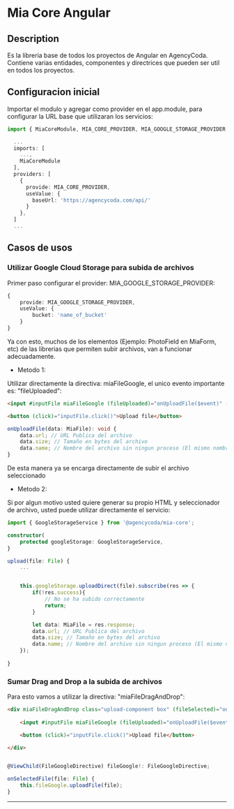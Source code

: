 # Mia Core Angular
## Description
Es la libreria base de todos los proyectos de Angular en AgencyCoda. Contiene varias entidades, componentes y directrices que pueden ser util en todos los proyectos.

## Configuracion inicial

Importar el modulo y agregar como provider en el app.module, para configurar la URL base que utilizaran los servicios:

```ts
import { MiaCoreModule, MIA_CORE_PROVIDER, MIA_GOOGLE_STORAGE_PROVIDER } from '@agencycoda/mia-core';

  ...
  imports: [
    ...,
    MiaCoreModule
  ],
  providers: [
    { 
      provide: MIA_CORE_PROVIDER, 
      useValue: {
        baseUrl: 'https://agencycoda.com/api/'
      }
    },
  ]
  ...
```
## Casos de usos

### Utilizar Google Cloud Storage para subida de archivos

Primer paso configurar el provider: MIA_GOOGLE_STORAGE_PROVIDER:

```ts
{
    provide: MIA_GOOGLE_STORAGE_PROVIDER,
    useValue: {
        bucket: 'name_of_bucket'
    }
}
```

Ya con esto, muchos de los elementos (Ejemplo: PhotoField en MiaForm, etc) de las librerias que permiten subir archivos, van a funcionar adecuadamente.

- Metodo 1:

Utilizar directamente la directiva: miaFileGoogle, el unico evento importante es: "fileUploaded":

```html
<input #inputFile miaFileGoogle (fileUploaded)="onUploadFile($event)" (startUpload)="isUploading = true" type="file" style="display: none;" accept="image/*" />

<button (click)="inputFile.click()">Upload file</button>
```

```ts
onUploadFile(data: MiaFile): void {
    data.url; // URL Publica del archivo
    data.size; // Tamaño en bytes del archivo
    data.name; // Nombre del archivo sin ningun proceso (El mismo nombre que el usuario ve en su maquina cuando selecciona el archivo)
}
```

De esta manera ya se encarga directamente de subir el archivo seleccionado 

- Metodo 2:

Si por algun motivo usted quiere generar su propio HTML y seleccionador de archivo, usted puede utilizar directamente el servicio:

```ts
import { GoogleStorageService } from '@agencycoda/mia-core';

constructor(
    protected googleStorage: GoogleStorageService,
}

upload(file: File) {
    ...


    this.googleStorage.uploadDirect(file).subscribe(res => {
        if(!res.success){
            // No se ha subido correctamente
            return;
        }

        let data: MiaFile = res.response;
        data.url; // URL Publica del archivo
        data.size; // Tamaño en bytes del archivo
        data.name; // Nombre del archivo sin ningun proceso (El mismo nombre que el usuario ve en su maquina cuando selecciona el archivo)
    });
    
}
```

### Sumar Drag and Drop a la subida de archivos

Para esto vamos a utilizar la directiva: "miaFileDragAndDrop":

```html
<div miaFileDragAndDrop class="upload-component box" (fileSelected)="onSelectedFile($event)">
    
    <input #inputFile miaFileGoogle (fileUploaded)="onUploadFile($event)" (startUpload)="isUploading = true" type="file" style="display: none;" accept="image/*" />

    <button (click)="inputFile.click()">Upload file</button>

</div>
```

```ts

@ViewChild(FileGoogleDirective) fileGoogle!: FileGoogleDirective;

onSelectedFile(file: File) {
    this.fileGoogle.uploadFile(file);
}

```

--- 

